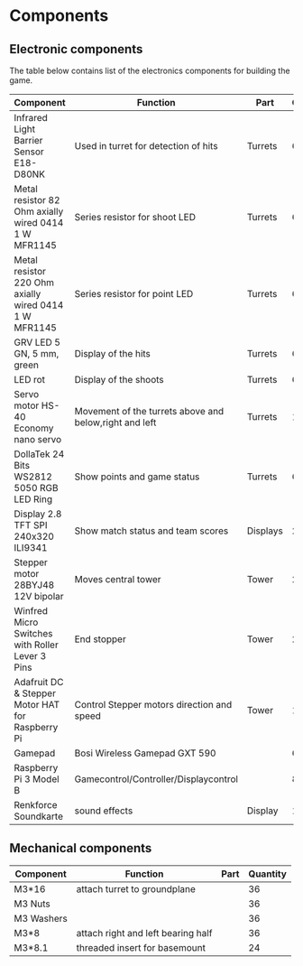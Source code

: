 # Components

## Electronic components

The table below contains list of the electronics components for building the game.


| Component | Function | Part | Quantity |
| --------------- | --------------- | --------------- |--------------- |
| Infrared Light Barrier Sensor E18-D80NK| Used in turret for detection of hits |Turrets| 6 |
| Metal resistor 82 Ohm axially wired 0414 1 W MFR1145 | Series resistor for shoot LED|Turrets| 6 |
|Metal resistor 220 Ohm axially wired 0414 1 W MFR1145| Series resistor for point LED |Turrets| 6 |
|GRV LED 5 GN, 5 mm, green| Display of the hits |Turrets| 6 |
|LED rot| Display of the shoots |Turrets|6 |
|Servo motor HS-40 Economy nano servo| Movement of the turrets above and below,right and left |Turrets |12 |
|DollaTek 24 Bits WS2812 5050 RGB LED Ring| Show points and game status|Turrets| 6 |
|Display 2.8 TFT SPI 240x320 ILI9341| Show match status and team scores | Displays|2|
|Stepper motor 28BYJ48 12V bipolar | Moves central tower  |Tower|2|
|Winfred Micro Switches with Roller Lever 3 Pins |End stopper |Tower|2|
|Adafruit DC & Stepper Motor HAT for Raspberry Pi| Control Stepper motors direction and speed   |Tower |1 |
|Gamepad  | Bosi Wireless Gamepad GXT 590|| 6|
|Raspberry Pi 3 Model B| Gamecontrol/Controller/Displaycontrol | |8|
|Renkforce Soundkarte| sound effects |Display |1|


## Mechanical components 
| Component | Function | Part | Quantity |
| --------------- | --------------- | --------------- |--------------- |
| M3*16| attach turret to groundplane| | 36|
| M3 Nuts| | |36|
| M3 Washers| | |36|
| M3*8| attach right and left bearing half | |36|
| M3*8.1| threaded insert for basemount| |24| 
